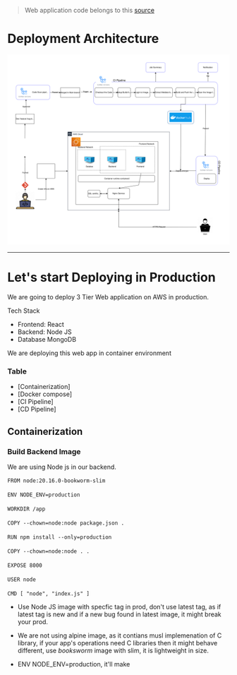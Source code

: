 > Web application code belongs to this [source](https://github.com/mohammad-taheri1/Book-Store-MERN-Stack)

# Deployment Architecture
![](./img/3-tier.drawio.svg)


---
# Let's start Deploying in Production
We are going to deploy 3 Tier Web application on AWS in production.

Tech Stack
- Frontend: React
- Backend: Node JS
- Database MongoDB

We are deploying this web app in container environment

### Table
- [Containerization]
- [Docker compose]
- [CI Pipeline]
- [CD Pipeline]

## Containerization

### Build Backend Image
We are using Node js in our backend.

```
FROM node:20.16.0-bookworm-slim

ENV NODE_ENV=production

WORKDIR /app

COPY --chown=node:node package.json .

RUN npm install --only=production

COPY --chown=node:node . .

EXPOSE 8000

USER node

CMD [ "node", "index.js" ]
```

- Use Node JS image with specfic tag in prod, don't use latest tag, as if latest tag is new and if a new bug found in latest image, it might break your prod.

- We are not using alpine image, as it contians musl implemenation of C library, if your app's operations need C libraries then it might behave different, use *booksworm* image with slim, it is lightweight in size.

- ENV NODE_ENV=production, it'll make 